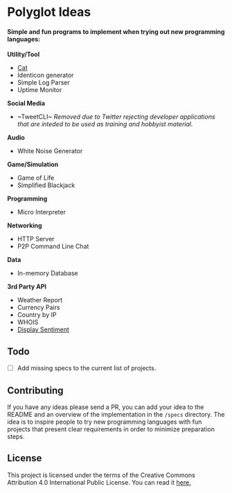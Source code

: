 # Polyglot Ideas

#### Simple and fun programs to implement when trying out new programming languages:

**Utility/Tool**

-  [Cat](./specs/cat.md)
-  Identicon generator
-  Simple Log Parser
-  Uptime Monitor

**Social Media**

-  ~TweetCLI~ _Removed due to Twitter rejecting developer applications that are inteded to be used as training and hobbyist material._

**Audio**

- White Noise Generator

**Game/Simulation**

-  Game of Life
-  Simplified Blackjack

**Programming**

-  Micro Interpreter

**Networking**

- HTTP Server
- P2P Command Line Chat

**Data**

- In-memory Database

**3rd Party API**

-  Weather Report
-  Currency Pairs
-  Country by IP
-  WHOIS
-  [Display Sentiment](./specs/display_sentiment.md)

## Todo

- [ ] Add missing specs to the current list of projects.

## Contributing

If you have any ideas please send a PR, you can add your idea to the README and an overview of the implementation in the `/specs` directory. The idea is to inspire people to try new programming languages with fun projects that present clear requirements in order to minimize preparation steps.

## License

This project is licensed under the terms of the Creative Commons Attribution 4.0 International Public License. You can read it [here.](./LICENCE)
